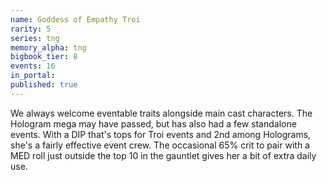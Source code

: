 ```yaml
---
name: Goddess of Empathy Troi
rarity: 5
series: tng
memory_alpha: tng
bigbook_tier: 8
events: 16
in_portal:
published: true
---
```


We always welcome eventable traits alongside main cast characters. The Hologram mega may have passed, but has also had a few standalone events. With a DIP that's tops for Troi events and 2nd among Holograms, she's a fairly effective event crew. The occasional 65% crit to pair with a MED roll just outside the top 10 in the gauntlet gives her a bit of extra daily use.
